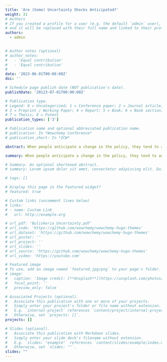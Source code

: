 ```yaml
---
title: 'Are (Some) Uncertainty Shocks Anticipated?'
weight: 31
# Authors
# If you created a profile for a user (e.g. the default `admin` user), write the username (folder name) here
# and it will be replaced with their full name and linked to their profile.
authors:
  - admin
 

# Author notes (optional)
# author_notes:
#   - 'Equal contribution'
#   - 'Equal contribution'
# 
date: '2023-06-01T00:00:00Z'
doi: ''

# Schedule page publish date (NOT publication's date).
publishDate: '20123-07-01T00:00:00Z'

# Publication type.
# Legend: 0 = Uncategorized; 1 = Conference paper; 2 = Journal article;
# 3 = Preprint / Working Paper; 4 = Report; 5 = Book; 6 = Book section;
# 7 = Thesis; 8 = Patent
publication_types: ['3']

# Publication name and optional abbreviated publication name.
# publication: In *Wowchemy Conference*
# publication_short: In *ICW*

abstract: When people anticipate a change in the policy, they tend to adjust their behavior before the actual decision is made. The impact of anticipation on the results of VAR literature has been demonstrated particularly by Ramey (2009), who reexamines the differences between traditional Cholesky identification and the Ramey-Shapiro narrative approach with contradictory conclusions on the effect of government spending on consumption and wages. She discusses the importance of timing the identified shock (government spending) and argues that failing to count for the anticipation effect of the shock can cause these contradicting conclusions. So far, these aspects have not been discussed in the context of uncertainty shocks. However, some of the most prominent peaks in uncertainty, such as the Brexit referendum, could have been anticipated before the event actually happened. Daily data will allow studying the evolution of uncertainty related to specific events before and after the specific event so that an identification of the unexpected part of uncertainty will be possible.

summary: When people anticipate a change in the policy, they tend to adjust their behavior before the actual decision is made. The impact of anticipation on the results of VAR literature has been demonstrated particularly by Ramey (2009), who reexamines the differences between traditional Cholesky identification and the Ramey-Shapiro narrative approach with contradictory conclusions on the effect of government spending on consumption and wages. She discusses the importance of timing the identified shock (government spending) and argues that failing to count for the anticipation effect of the shock can cause these contradicting conclusions. So far, these aspects have not been discussed in the context of uncertainty shocks. However, some of the most prominent peaks in uncertainty, such as the Brexit referendum, could have been anticipated before the event actually happened. Daily data will allow studying the evolution of uncertainty related to specific events before and after the specific event so that an identification of the unexpected part of uncertainty will be possible.

# Summary. An optional shortened abstract.
# summary: Lorem ipsum dolor sit amet, consectetur adipiscing elit. Duis posuere tellus ac convallis placerat. Proin tincidunt magna sed ex sollicitudin condimentum.

# tags: []

# Display this page in the Featured widget?
# featured: true

# Custom links (uncomment lines below)
# links:
# - name: Custom Link
#   url: http://example.org

# url_pdf: 'Buliskeria_Uncertainty.pdf'
# url_code: 'https://github.com/wowchemy/wowchemy-hugo-themes'
# url_dataset: 'https://github.com/wowchemy/wowchemy-hugo-themes'
# url_poster: ''
# url_project: ''
# url_slides: ''
# url_source: 'https://github.com/wowchemy/wowchemy-hugo-themes'
# url_video: 'https://youtube.com'

# Featured image
# To use, add an image named `featured.jpg/png` to your page's folder.
# image:
#   caption: 'Image credit: [**Unsplash**](https://unsplash.com/photos/pLCdAaMFLTE)'
#   focal_point: ''
#   preview_only: false

# Associated Projects (optional).
#   Associate this publication with one or more of your projects.
#   Simply enter your project's folder or file name without extension.
#   E.g. `internal-project` references `content/project/internal-project/index.md`.
#   Otherwise, set `projects: []`.
projects: []

# Slides (optional).
#   Associate this publication with Markdown slides.
#   Simply enter your slide deck's filename without extension.
#   E.g. `slides: "example"` references `content/slides/example/index.md`.
#   Otherwise, set `slides: ""`.
slides: ""
---
```


<!--
{{% callout note %}}
Click the _Cite_ button above to demo the feature to enable visitors to import publication metadata into their reference management software.
{{% /callout %}}

{{% callout note %}}
Create your slides in Markdown - click the _Slides_ button to check out the example.
{{% /callout %}}

Supplementary notes can be added here, including [code, math, and images](https://wowchemy.com/docs/writing-markdown-latex/).
-->

